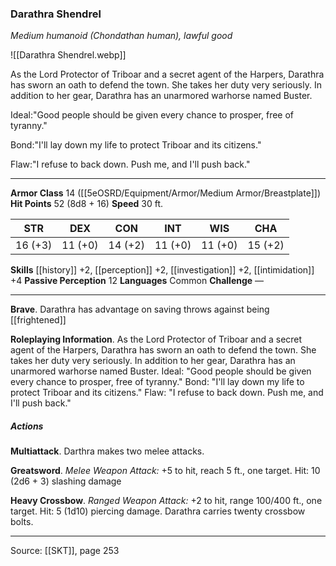 ### Darathra Shendrel
_Medium humanoid (Chondathan human), lawful good_

![[Darathra Shendrel.webp]]

As the Lord Protector of Triboar and a secret agent of the Harpers, Darathra has sworn an oath to defend the town. She takes her duty very seriously. In addition to her gear, Darathra has an unarmored warhorse named Buster.

Ideal:"Good people should be given every chance to prosper, free of tyranny."

Bond:"I'll lay down my life to protect Triboar and its citizens."

Flaw:"I refuse to back down. Push me, and I'll push back."






---

**Armor Class** 14 ([[5eOSRD/Equipment/Armor/Medium Armor/Breastplate]])
**Hit Points** 52 (8d8 + 16)
**Speed** 30 ft.

| STR     | DEX     | CON     | INT     | WIS     | CHA     |
|---------|---------|---------|---------|---------|---------|
| 16 (+3) | 11 (+0) | 14 (+2) | 11 (+0) | 11 (+0) | 15 (+2) |

**Skills** [[history]] +2, [[perception]] +2, [[investigation]] +2, [[intimidation]] +4
**Passive Perception** 12
**Languages** Common
**Challenge** —

---

**Brave**. Darathra has advantage on saving throws against being [[frightened]]

**Roleplaying Information**. As the Lord Protector of Triboar and a secret agent of the Harpers, Darathra has sworn an oath to defend the town. She takes her duty very seriously. In addition to her gear, Darathra has an unarmored warhorse named Buster. Ideal: "Good people should be given every chance to prosper, free of tyranny." Bond: "I'll lay down my life to protect Triboar and its citizens." Flaw: "I refuse to back down. Push me, and I'll push back."

##### Actions
**Multiattack**. Darthra makes two melee attacks.

**Greatsword**. _Melee Weapon Attack:_ +5 to hit, reach 5 ft., one target. Hit: 10 (2d6 + 3) slashing damage

**Heavy Crossbow**. _Ranged Weapon Attack:_ +2 to hit, range 100/400 ft., one target. Hit: 5 (1d10) piercing damage. Darathra carries twenty crossbow bolts.


---

Source: [[SKT]], page 253